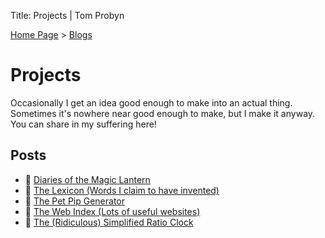 Title: Projects | Tom Probyn

[Home Page](https://tomprobyn.uk) > [Blogs](https://tomprobyn.uk/blogs)

# Projects

Occasionally I get an idea good enough to make into an actual thing. Sometimes it's nowhere near good enough to make, but I make it anyway. You can share in my suffering here!

## Posts
- 📄 [Diaries of the Magic Lantern](./dotml)
- 📄 [The Lexicon (Words I claim to have invented)](./lexicon.html)
- 📄 [The Pet Pip Generator](./time_signal.html)
- 📄 [The Web Index (Lots of useful websites)](./web_index.html)
- 📄 [The (Ridiculous) Simplified Ratio Clock](./ratio_clock/ratio_clock.html)